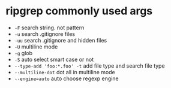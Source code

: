 # ripgrep commonly used args

-  `-F` search string. not pattern
- `-u` search .gitignore files
- `-uu` search .gitignore and hidden files
- `-U` multiline mode
- `-g` glob
- `-S` auto select smart case or not
- `--type-add 'foo:*.foo' -t` add file type and search file type
- `--multiline-dot` dot all in multiline mode
- `--engine=auto` auto choose regexp engine
